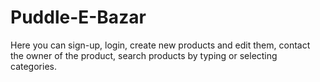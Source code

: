 # Puddle-E-Bazar
Here you can sign-up, login, create new products and edit them, contact the owner of the product, search products  by typing or selecting categories.
